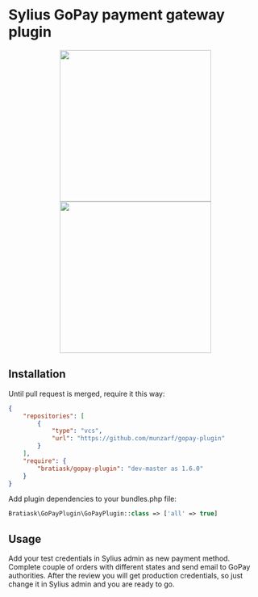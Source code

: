 # Sylius GoPay payment gateway plugin  
<div align="center">
    <a href="http://sylius.com" title="Sylius" target="_blank"><img src="https://demo.sylius.com/assets/shop/img/logo.png" width="300" /></a>
    <br>
    <a href="https://www.gopay.com" title="GoPay" target="_blank"><img src="https://dl.dropboxusercontent.com/s/af8fiebcqmk9wgm/GoPay-logo-varianta-A-PANTONE.png" width="300" /></a>
</div>

## Installation
Until pull request is merged, require it this way:
```json
{
    "repositories": [
        {
            "type": "vcs",
            "url": "https://github.com/munzarf/gopay-plugin"
        }
    ],
    "require": {
        "bratiask/gopay-plugin": "dev-master as 1.6.0"
    }
}
```

Add plugin dependencies to your bundles.php file:

```php
Bratiask\GoPayPlugin\GoPayPlugin::class => ['all' => true]
```

## Usage
Add your test credentials in Sylius admin as new payment method. Complete couple of orders with different states and send email to GoPay authorities. 
After the review you will get production credentials, so just change it in Sylius admin and you are ready to go. 
